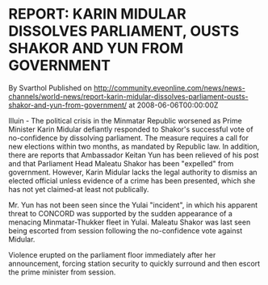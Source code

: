 # REPORT: KARIN MIDULAR DISSOLVES PARLIAMENT, OUSTS SHAKOR AND YUN FROM GOVERNMENT
By Svarthol
Published on http://community.eveonline.com/news/news-channels/world-news/report-karin-midular-dissolves-parliament-ousts-shakor-and-yun-from-government/ at 2008-06-06T00:00:00Z

Illuin - The political crisis in the Minmatar Republic worsened as Prime Minister Karin Midular defiantly responded to Shakor's successful vote of no-confidence by dissolving parliament. The measure requires a call for new elections within two months, as mandated by Republic law. In addition, there are reports that Ambassador Keitan Yun has been relieved of his post and that Parliament Head Maleatu Shakor has been "expelled" from government. However, Karin Midular lacks the legal authority to dismiss an elected official unless evidence of a crime has been presented, which she has not yet claimed-at least not publically.

Mr. Yun has not been seen since the Yulai "incident", in which his apparent threat to CONCORD was supported by the sudden appearance of a menacing Minmatar-Thukker fleet in Yulai. Maleatu Shakor was last seen being escorted from session following the no-confidence vote against Midular.

Violence erupted on the parliament floor immediately after her announcement, forcing station security to quickly surround and then escort the prime minister from session.

